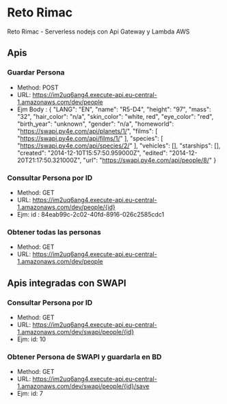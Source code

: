 # Reto Rimac
Reto Rimac - Serverless nodejs con Api Gateway y Lambda AWS

## Apis

### Guardar Persona
* Method: POST
* URL: https://im2uq6ang4.execute-api.eu-central-1.amazonaws.com/dev/people
* Ejm Body : {
    "LANG": "EN",
    "name": "R5-D4",
    "height": "97",
    "mass": "32",
    "hair_color": "n/a",
    "skin_color": "white, red",
    "eye_color": "red",
    "birth_year": "unknown",
    "gender": "n/a",
    "homeworld": "https://swapi.py4e.com/api/planets/1/",
    "films": [
        "https://swapi.py4e.com/api/films/1/"
    ],
    "species": [
        "https://swapi.py4e.com/api/species/2/"
    ],
    "vehicles": [],
    "starships": [],
    "created": "2014-12-10T15:57:50.959000Z",
    "edited": "2014-12-20T21:17:50.321000Z",
    "url": "https://swapi.py4e.com/api/people/8/"
}

### Consultar Persona por ID
* Method: GET
* URL: https://im2uq6ang4.execute-api.eu-central-1.amazonaws.com/dev/people/{id}
* Ejm: id : 84eab99c-2c02-40fd-8916-026c2585cdc1

### Obtener todas las personas
* Method: GET
* URL: https://im2uq6ang4.execute-api.eu-central-1.amazonaws.com/dev/people

## Apis integradas con SWAPI

### Consultar Persona por ID
* Method: GET
* URL: https://im2uq6ang4.execute-api.eu-central-1.amazonaws.com/dev/swapi/people/{id}
* Ejm: id: 10

### Obtener Persona de SWAPI y guardarla en BD
* Method: GET
* URL: https://im2uq6ang4.execute-api.eu-central-1.amazonaws.com/dev/swapi/people/{id}/save
* Ejm: id: 7
